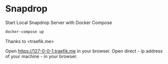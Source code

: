 # Snapdrop

Start Local Snapdrop Server with Docker Compose

```bash
docker-compose up
```

Thanks to <traefik.me>

Open https://127-0-0-1.traefik.me in your browser.
Open direct - ip address of your machine - in your browser.
